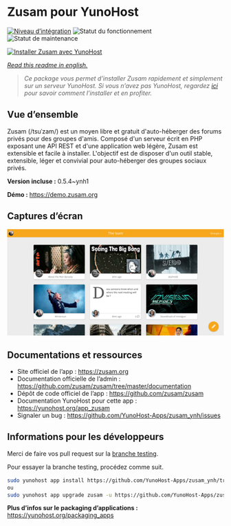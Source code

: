 <!--
N.B.: This README was automatically generated by https://github.com/YunoHost/apps/tree/master/tools/README-generator
It shall NOT be edited by hand.
-->

# Zusam pour YunoHost

[![Niveau d’intégration](https://dash.yunohost.org/integration/zusam.svg)](https://dash.yunohost.org/appci/app/zusam) ![Statut du fonctionnement](https://ci-apps.yunohost.org/ci/badges/zusam.status.svg) ![Statut de maintenance](https://ci-apps.yunohost.org/ci/badges/zusam.maintain.svg)

[![Installer Zusam avec YunoHost](https://install-app.yunohost.org/install-with-yunohost.svg)](https://install-app.yunohost.org/?app=zusam)

*[Read this readme in english.](./README.md)*

> *Ce package vous permet d’installer Zusam rapidement et simplement sur un serveur YunoHost.
Si vous n’avez pas YunoHost, regardez [ici](https://yunohost.org/#/install) pour savoir comment l’installer et en profiter.*

## Vue d’ensemble

Zusam (/tsuˈzam/) est un moyen libre et gratuit d'auto-héberger des forums privés pour des groupes d'amis. Composé d'un serveur écrit en PHP exposant une API REST et d'une application web légère, Zusam est extensible et facile à installer.
L'objectif est de disposer d'un outil stable, extensible, léger et convivial pour auto-héberger des groupes sociaux privés.


**Version incluse :** 0.5.4~ynh1

**Démo :** https://demo.zusam.org

## Captures d’écran

![Capture d’écran de Zusam](./doc/screenshots/screenshot.jpg)

## Documentations et ressources

* Site officiel de l’app : <https://zusam.org>
* Documentation officielle de l’admin : <https://github.com/zusam/zusam/tree/master/documentation>
* Dépôt de code officiel de l’app : <https://github.com/zusam/zusam>
* Documentation YunoHost pour cette app : <https://yunohost.org/app_zusam>
* Signaler un bug : <https://github.com/YunoHost-Apps/zusam_ynh/issues>

## Informations pour les développeurs

Merci de faire vos pull request sur la [branche testing](https://github.com/YunoHost-Apps/zusam_ynh/tree/testing).

Pour essayer la branche testing, procédez comme suit.

``` bash
sudo yunohost app install https://github.com/YunoHost-Apps/zusam_ynh/tree/testing --debug
ou
sudo yunohost app upgrade zusam -u https://github.com/YunoHost-Apps/zusam_ynh/tree/testing --debug
```

**Plus d’infos sur le packaging d’applications :** <https://yunohost.org/packaging_apps>